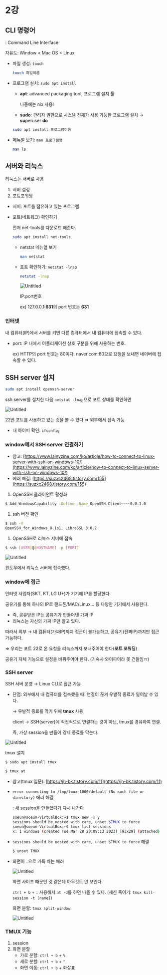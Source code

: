 # 2강

## CLI 명령어

: Command Line Interface

자유도: Window < Mac OS < Linux

- 파일 생성: `touch`
    
    ```bash
    touch 파일이름
    ```
    

- 프로그램 설치: `sudo apt install`
    - ******apt******: advanced packaging tool, 프로그램 설치 툴
        
        나중에는 nix 사용!
        
    - ********sudo********: 관리자 권한으로 시스템 전체가 사용 가능한 프로그램 설치 → **su**peruser **do**
    
    ```bash
    sudo apt install 프로그램이름 
    ```
    

- 메뉴얼 보기: `man 프로그램명`
    
    ```bash
    man ls
    ```
    

## 서버와 리눅스

리눅스는 서버로 사용

1. 서버 설정
2. 포트포워딩
- 서버: 포트를 점유하고 있는 프로그램

- 포트(네트워크) 확인하기
    
    먼저 net-tools를 다운로드 해준다.
    
    ```bash
    sudo apt install net-tools
    ```
    
    - netstat 메뉴얼 보기
        
        ```bash
        man netstat
        ```
        
    
    - 포트 확인하기: `netstat -lnap`
        
        ```bash
        netstat -lnap
        ```
        
        ![Untitled](2%E1%84%80%E1%85%A1%E1%86%BC%20aba93abac3fa4b9587975b6c8fb31d98/Untitled.png)
        
        IP:port번호
        
        ex) 127.0.0.1:**631**의 port 번호는 **631**
        
    

### 인터넷

내 컴퓨터(IP)에서 서버를 키면 다른 컴퓨터에서 내 컴퓨터에 접속할 수 있다. 

- port: IP 내에서 어플리케이션 상호 구분을 위해 사용하는 번호.
    
    ex) HTTP의 port 번호는 80이다. naver.com:80으로 요청을 보내면 네이버에 접속할 수 있다.
    

## SSH server 설치

```bash
sudo apt install openssh-server
```

ssh server를 설치한 다음 `netstat -lnap`으로 포트 상태를 확인하면

![Untitled](2%E1%84%80%E1%85%A1%E1%86%BC%20aba93abac3fa4b9587975b6c8fb31d98/Untitled%201.png)

22번 포트를 사용하고 있는 것을 볼 수 있다 ⇒ 외부에서 접속 가능 

- 내 아이피 확인: `ifconfig`

### window에서 SSH server 연결하기

- 참고: [https://www.lainyzine.com/ko/article/how-to-connect-to-linux-server-with-ssh-on-windows-10/](https://www.lainyzine.com/ko/article/how-to-connect-to-linux-server-with-ssh-on-windows-10/)
- 에러 해결: [https://suzxc2468.tistory.com/155](https://suzxc2468.tistory.com/155)
1. OpenSSH 클라이언트 활성화

```bash
$ Add-WindowsCapability -Online -Name OpenSSH.Client~~~~0.0.1.0
```

1. ssh 버전 확인

```bash
$ ssh -V
OpenSSH_for_Windows_8.1p1, LibreSSL 3.0.2
```

1. OpenSSH로 리눅스 서버에 접속

```bash
$ ssh [USER]@[HOSTNAME] -p [PORT]
```

![Untitled](2%E1%84%80%E1%85%A1%E1%86%BC%20aba93abac3fa4b9587975b6c8fb31d98/Untitled%202.png)

윈도우에서 리눅스 서버에 접속했다.

### window에 접근

인터넷 사업자(SKT, KT, LG U+)가 기기에 IP를 할당한다.

공유기를 통해 하나의 IP로 핸드폰/MAC/Linux… 등 다양한 기기에서 사용한다.

- 즉, 공유받은 IP는 공유기가 만들어낸 가짜 IP
- 리눅스는 자신의 가짜 IP만 알고 있다.

따라서 외부 → 내 컴퓨터(가짜IP)까지 접근이 불가능하고, 공유기(진짜IP)까지만 접근 가능하다.

⇒ 우리는 포트 22로 온 요청을 리눅스까지 보내주어야 한다(**************************포트 포워딩**************************)

공유기 자체 기능으로 설정을 바꿔주어야 한다. (기숙사 와이파이라 못 건들임ㅠ)

### SSH server

SSH 서버 운영 → Linux CLI로 접근 가능

- 단점: 외부에서 내 컴퓨터를 접속했을 때: 연결이 끊겨 우발적 종료가 일어날 수 있다.
    
    → 우발적 종료를 막기 위해 ********tmux******** 사용
    
    client → SSH(server)에 직접적으로 연결하는 것이 아닌, tmux를 경유하여 연결.
    
    즉, 가상 session을 만들어 강제 종료를 막는다.
    

![Untitled](2%E1%84%80%E1%85%A1%E1%86%BC%20aba93abac3fa4b9587975b6c8fb31d98/Untitled%203.png)

tmux 설치

```bash
$ sudo apt install tmux
```

```bash
$ tmux at
```

- 참고(tmux 입문): [https://jh-bk.tistory.com/11](https://jh-bk.tistory.com/11)
- `error connecting to /tmp/tmux-1000/default (No such file or directory)` 에러 해결
    
    : 새 session을 만들었다가 다시 나간다
    
    ```bash
    soeun@soeun-VirtualBox:~$ tmux new -s y
    sessions should be nested with care, unset $TMUX to force
    soeun@soeun-VirtualBox:~$ tmux list-sessions
    x: 1 windows (created Tue Mar 28 20:09:13 2023) [93x29] (attached)
    ```
    
- `sessions should be nested with care, unset $TMUX to force` 해결
    
    ```bash
    $ unset TMUX
    ```
    
- 화면이 `.`으로 가득 차는 에러
    
    ![Untitled](2%E1%84%80%E1%85%A1%E1%86%BC%20aba93abac3fa4b9587975b6c8fb31d98/Untitled%204.png)
    
    화면 사이즈 때문인 것 같은데 아무것도 안 보인다.
    
    `ctrl + b` + `:` 사용해서 `at -d`를 하면 나올 수 있다. (세션 죽이기: `tmux kill-session -t [name]`)
    
    화면 분할: `tmux split-window`
    
    ![Untitled](2%E1%84%80%E1%85%A1%E1%86%BC%20aba93abac3fa4b9587975b6c8fb31d98/Untitled%205.png)
    

### TMUX 기능

1. session
2. 화면 분할
    - 가로 분할: `ctrl + b` + `%`
    - 세로 분할: `ctrl + b` + `"`
    - 화면 이동: `ctrl + b` + 화살표
